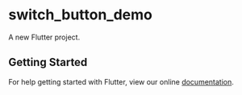 # switch_button_demo

A new Flutter project.

## Getting Started

For help getting started with Flutter, view our online
[documentation](https://flutter.io/).
